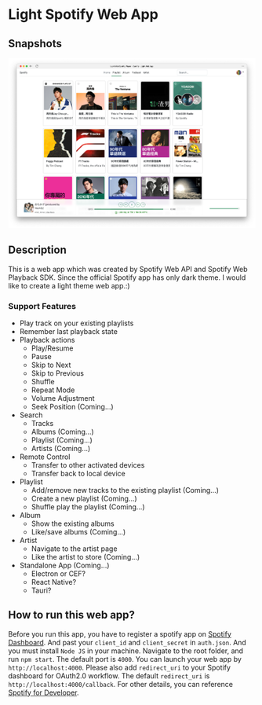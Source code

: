 # Light Spotify Web App

## Snapshots
![snapshot](./readme/Screen%20Shot%202022-07-13%20at%2012.04.50%20AM.png)

## Description
This is a web app which was created by Spotify Web API and Spotify Web Playback SDK. Since the official Spotify app has only dark theme. I would like to create a light theme web app.:)

### Support Features
* Play track on your existing playlists
* Remember last playback state
* Playback actions
  * Play/Resume
  * Pause
  * Skip to Next
  * Skip to Previous
  * Shuffle
  * Repeat Mode
  * Volume Adjustment
  * Seek Position (Coming...)
* Search
  * Tracks
  * Albums (Coming...)
  * Playlist (Coming...)
  * Artists (Coming...)
* Remote Control
  * Transfer to other activated devices
  * Transfer back to local device
* Playlist
  * Add/remove new tracks to the existing playlist (Coming...)
  * Create a new playlist (Coming...)
  * Shuffle play the playlist (Coming...)
* Album
  * Show the existing albums
  * Like/save albums (Coming...)
* Artist
  * Navigate to the artist page
  * Like the artist to store (Coming...)
* Standalone App (Coming...)
  * Electron or CEF?
  * React Native?
  * Tauri?

## How to run this web app?
Before you run this app, you have to register a spotify app on [Spotify Dashboard](https://developer.spotify.com/dashboard/login). And past your ```client_id``` and ```client_secret``` in ```auth.json```. And you must install ```Node JS``` in your machine. Navigate to the root folder, and run ```npm start```. The default port is ```4000```. You can launch your web app by ```http://localhost:4000```. Please also add ```redirect_uri``` to your Spotify dashboard for OAuth2.0 workflow. The default ```redirect_uri``` is ```http://localhost:4000/callback```. For other details, you can reference [Spotify for Developer](https://developer.spotify.com/documentation/web-api/reference/).
